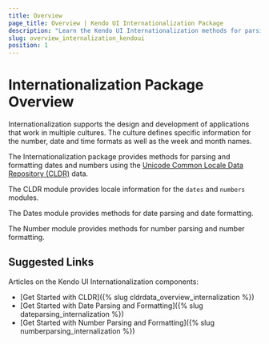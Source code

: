 ```yaml
---
title: Overview
page_title: Overview | Kendo UI Internationalization Package
description: "Learn the Kendo UI Internationalization methods for parsing and formatting dates and numbers."
slug: overview_internalization_kendoui
position: 1
---
```


# Internationalization Package Overview

Internationalization supports the design and development of applications that work in multiple cultures. The culture defines specific information for the number, date and time formats as well as the week and month names.

The Internationalization package provides methods for parsing and formatting dates and numbers using the [Unicode Common Locale Data Repository (CLDR)](http://cldr.unicode.org/) data.

The CLDR module provides locale information for the `dates` and `numbers` modules.    

The Dates module provides methods for date parsing and date formatting.

The Number module provides methods for number parsing and number formatting.

## Suggested Links

Articles on the Kendo UI Internationalization components:

* [Get Started with CLDR]({% slug cldrdata_overview_internalization %})
* [Get Started with Date Parsing and Formatting]({% slug dateparsing_internalization %})
* [Get Started with Number Parsing and Formatting]({% slug numberparsing_internalization %})
